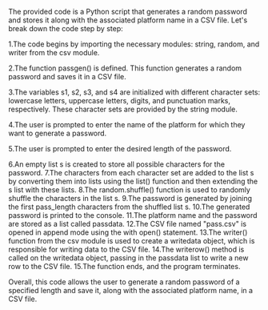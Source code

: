 The provided code is a Python script that generates a random password and stores it along with the associated platform name in a CSV file.
Let's break down the code step by step:

1.The code begins by importing the necessary modules: string, random, and writer from the csv module.

2.The function passgen() is defined. This function generates a random password and saves it in a CSV file.

3.The variables s1, s2, s3, and s4 are initialized with different character sets: lowercase letters, uppercase letters, digits, and punctuation marks, respectively.    These character sets are provided by the string module.

4.The user is prompted to enter the name of the platform for which they want to generate a password.

5.The user is prompted to enter the desired length of the password.

6.An empty list s is created to store all possible characters for the password.
7.The characters from each character set are added to the list s by converting them into lists using the list() function and then extending the s list with these
  lists.
8.The random.shuffle() function is used to randomly shuffle the characters in the list s.
9.The password is generated by joining the first pass_length characters from the shuffled list s.
10.The generated password is printed to the console.
11.The platform name and the password are stored as a list called passdata.
12.The CSV file named "pass.csv" is opened in append mode using the with open() statement.
13.The writer() function from the csv module is used to create a writedata object, which is responsible for writing data to the CSV file.
14.The writerow() method is called on the writedata object, passing in the passdata list to write a new row to the CSV file.
15.The function ends, and the program terminates.

Overall, this code allows the user to generate a random password of a specified length and save it, along with the associated platform name, in a CSV file.
